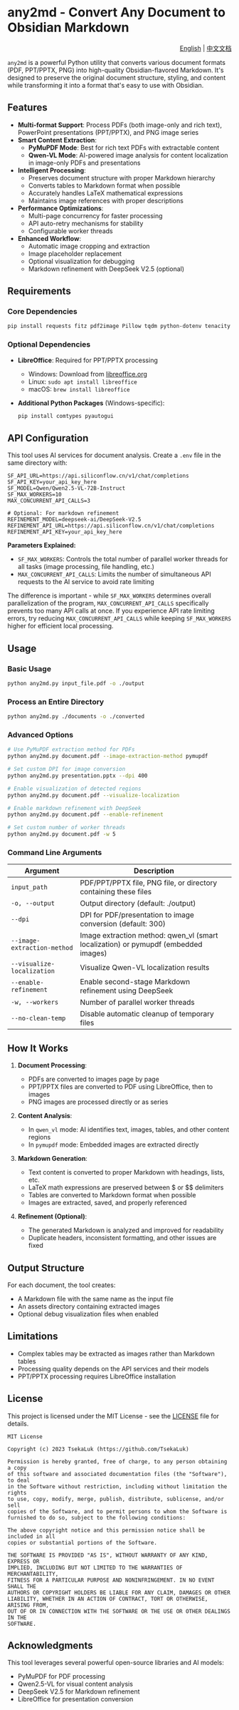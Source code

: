 # any2md - Convert Any Document to Obsidian Markdown

<div align="right">
  <a href="README.md">English</a> | <a href="README_CN.md">中文文档</a>
</div>

`any2md` is a powerful Python utility that converts various document formats (PDF, PPT/PPTX, PNG) into high-quality Obsidian-flavored Markdown. It's designed to preserve the original document structure, styling, and content while transforming it into a format that's easy to use with Obsidian.

## Features

- **Multi-format Support**: Process PDFs (both image-only and rich text), PowerPoint presentations (PPT/PPTX), and PNG image series
- **Smart Content Extraction**:
  - **PyMuPDF Mode**: Best for rich text PDFs with extractable content
  - **Qwen-VL Mode**: AI-powered image analysis for content localization in image-only PDFs and presentations
- **Intelligent Processing**:
  - Preserves document structure with proper Markdown hierarchy
  - Converts tables to Markdown format when possible
  - Accurately handles LaTeX mathematical expressions
  - Maintains image references with proper descriptions
- **Performance Optimizations**:
  - Multi-page concurrency for faster processing
  - API auto-retry mechanisms for stability
  - Configurable worker threads
- **Enhanced Workflow**:
  - Automatic image cropping and extraction
  - Image placeholder replacement
  - Optional visualization for debugging
  - Markdown refinement with DeepSeek V2.5 (optional)

## Requirements

### Core Dependencies

```bash
pip install requests fitz pdf2image Pillow tqdm python-dotenv tenacity
```

### Optional Dependencies

- **LibreOffice**: Required for PPT/PPTX processing
  - Windows: Download from [libreoffice.org](https://www.libreoffice.org/download/download/)
  - Linux: `sudo apt install libreoffice`
  - macOS: `brew install libreoffice`

- **Additional Python Packages** (Windows-specific):
  ```bash
  pip install comtypes pyautogui
  ```

## API Configuration

This tool uses AI services for document analysis. Create a `.env` file in the same directory with:

```
SF_API_URL=https://api.siliconflow.cn/v1/chat/completions
SF_API_KEY=your_api_key_here
SF_MODEL=Qwen/Qwen2.5-VL-72B-Instruct
SF_MAX_WORKERS=10
MAX_CONCURRENT_API_CALLS=3

# Optional: For markdown refinement
REFINEMENT_MODEL=deepseek-ai/DeepSeek-V2.5
REFINEMENT_API_URL=https://api.siliconflow.cn/v1/chat/completions
REFINEMENT_API_KEY=your_api_key_here
```

**Parameters Explained:**
- `SF_MAX_WORKERS`: Controls the total number of parallel worker threads for all tasks (image processing, file handling, etc.)
- `MAX_CONCURRENT_API_CALLS`: Limits the number of simultaneous API requests to the AI service to avoid rate limiting
  
The difference is important - while `SF_MAX_WORKERS` determines overall parallelization of the program, `MAX_CONCURRENT_API_CALLS` specifically prevents too many API calls at once. If you experience API rate limiting errors, try reducing `MAX_CONCURRENT_API_CALLS` while keeping `SF_MAX_WORKERS` higher for efficient local processing.

## Usage

### Basic Usage

```bash
python any2md.py input_file.pdf -o ./output
```

### Process an Entire Directory

```bash
python any2md.py ./documents -o ./converted
```

### Advanced Options

```bash
# Use PyMuPDF extraction method for PDFs
python any2md.py document.pdf --image-extraction-method pymupdf

# Set custom DPI for image conversion
python any2md.py presentation.pptx --dpi 400

# Enable visualization of detected regions
python any2md.py document.pdf --visualize-localization

# Enable markdown refinement with DeepSeek
python any2md.py document.pdf --enable-refinement

# Set custom number of worker threads
python any2md.py document.pdf -w 5
```

### Command Line Arguments

| Argument | Description |
|----------|-------------|
| `input_path` | PDF/PPT/PPTX file, PNG file, or directory containing these files |
| `-o, --output` | Output directory (default: ./output) |
| `--dpi` | DPI for PDF/presentation to image conversion (default: 300) |
| `--image-extraction-method` | Image extraction method: qwen_vl (smart localization) or pymupdf (embedded images) |
| `--visualize-localization` | Visualize Qwen-VL localization results |
| `--enable-refinement` | Enable second-stage Markdown refinement using DeepSeek |
| `-w, --workers` | Number of parallel worker threads |
| `--no-clean-temp` | Disable automatic cleanup of temporary files |

## How It Works

1. **Document Processing**:
   - PDFs are converted to images page by page
   - PPT/PPTX files are converted to PDF using LibreOffice, then to images
   - PNG images are processed directly or as series

2. **Content Analysis**:
   - In `qwen_vl` mode: AI identifies text, images, tables, and other content regions
   - In `pymupdf` mode: Embedded images are extracted directly

3. **Markdown Generation**:
   - Text content is converted to proper Markdown with headings, lists, etc.
   - LaTeX math expressions are preserved between $ or $$ delimiters
   - Tables are converted to Markdown format when possible
   - Images are extracted, saved, and properly referenced

4. **Refinement (Optional)**:
   - The generated Markdown is analyzed and improved for readability
   - Duplicate headers, inconsistent formatting, and other issues are fixed

## Output Structure

For each document, the tool creates:
- A Markdown file with the same name as the input file
- An assets directory containing extracted images
- Optional debug visualization files when enabled

## Limitations

- Complex tables may be extracted as images rather than Markdown tables
- Processing quality depends on the API services and their models
- PPT/PPTX processing requires LibreOffice installation

## License

This project is licensed under the MIT License - see the [LICENSE](LICENSE) file for details.

```
MIT License

Copyright (c) 2023 TsekaLuk (https://github.com/TsekaLuk)

Permission is hereby granted, free of charge, to any person obtaining a copy
of this software and associated documentation files (the "Software"), to deal
in the Software without restriction, including without limitation the rights
to use, copy, modify, merge, publish, distribute, sublicense, and/or sell
copies of the Software, and to permit persons to whom the Software is
furnished to do so, subject to the following conditions:

The above copyright notice and this permission notice shall be included in all
copies or substantial portions of the Software.

THE SOFTWARE IS PROVIDED "AS IS", WITHOUT WARRANTY OF ANY KIND, EXPRESS OR
IMPLIED, INCLUDING BUT NOT LIMITED TO THE WARRANTIES OF MERCHANTABILITY,
FITNESS FOR A PARTICULAR PURPOSE AND NONINFRINGEMENT. IN NO EVENT SHALL THE
AUTHORS OR COPYRIGHT HOLDERS BE LIABLE FOR ANY CLAIM, DAMAGES OR OTHER
LIABILITY, WHETHER IN AN ACTION OF CONTRACT, TORT OR OTHERWISE, ARISING FROM,
OUT OF OR IN CONNECTION WITH THE SOFTWARE OR THE USE OR OTHER DEALINGS IN THE
SOFTWARE.
```

## Acknowledgments

This tool leverages several powerful open-source libraries and AI models:
- PyMuPDF for PDF processing
- Qwen2.5-VL for visual content analysis
- DeepSeek V2.5 for Markdown refinement
- LibreOffice for presentation conversion
